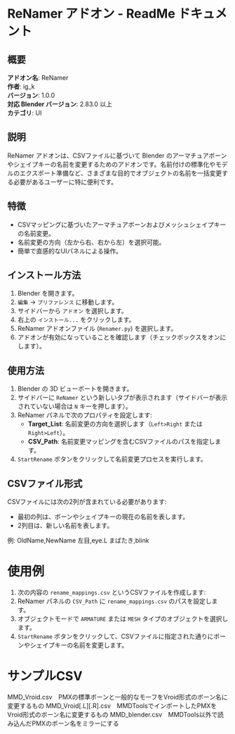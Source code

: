 # ReNamer アドオン - ReadMe ドキュメント

## 概要

**アドオン名**: ReNamer  
**作者**: ig_k  
**バージョン**: 1.0.0  
**対応 Blender バージョン**: 2.83.0 以上  
**カテゴリ**: UI  

## 説明

ReNamer アドオンは、CSVファイルに基づいて Blender のアーマチュアボーンやシェイプキーの名前を変更するためのアドオンです。名前付けの標準化やモデルのエクスポート準備など、さまざまな目的でオブジェクトの名前を一括変更する必要があるユーザーに特に便利です。

## 特徴

- CSVマッピングに基づいたアーマチュアボーンおよびメッシュシェイプキーの名前変更。
- 名前変更の方向（左から右、右から左）を選択可能。
- 簡単で直感的なUIパネルによる操作。

## インストール方法

1. Blender を開きます。
2. `編集` -> `プリファレンス` に移動します。
3. サイドバーから `アドオン` を選択します。
4. 右上の `インストール...` をクリックします。
5. ReNamer アドオンファイル (`Renamer.py`) を選択します。
6. アドオンが有効になっていることを確認します（チェックボックスをオンにします）。

## 使用方法

1. Blender の 3D ビューポートを開きます。
2. サイドバーに `ReNamer` という新しいタブが表示されます（サイドバーが表示されていない場合は `N` キーを押します）。
3. ReNamer パネルで次のプロパティを設定します:
   - **Target_List**: 名前変更の方向を選択します（`Left>Right` または `Right>Left`）。
   - **CSV_Path**: 名前変更マッピングを含むCSVファイルのパスを指定します。
4. `StartRename` ボタンをクリックして名前変更プロセスを実行します。

## CSVファイル形式

CSVファイルには次の2列が含まれている必要があります:
- 最初の列は、ボーンやシェイプキーの現在の名前を表します。
- 2列目は、新しい名前を表します。

例:
OldName,NewName
左目,eye.L
まばたき,blink

# 使用例

1. 次の内容の `rename_mappings.csv` というCSVファイルを作成します:
2. ReNamer パネルの `CSV_Path` に `rename_mappings.csv` のパスを設定します。
3. オブジェクトモードで `ARMATURE` または `MESH` タイプのオブジェクトを選択します。
4. `StartRename` ボタンをクリックして、CSVファイルに指定された通りにボーンやシェイプキーの名前を変更します。

# サンプルCSV
MMD_Vroid.csv　PMXの標準ボーンと一般的なモーフをVroid形式のボーン名に変更するもの
MMD_Vroid[.L][.R].csv　MMDToolsでインポートしたPMXをVroid形式のボーン名に変更するもの
MMD_blender.csv　MMDTools以外で読み込んだPMXのボーン名をミラーにする